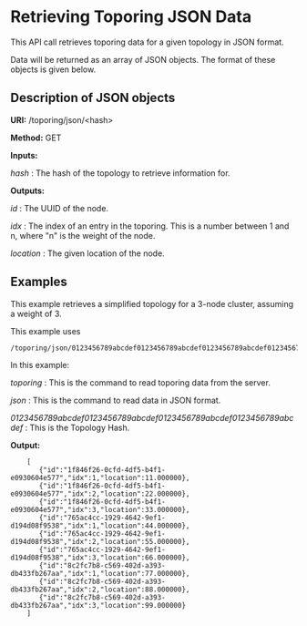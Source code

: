Retrieving Toporing JSON Data
=============================

This API call retrieves toporing data for a given topology in JSON format.

Data will be returned as an array of JSON objects. The format of these objects is given below.

Description of JSON objects
---------------------------

**URI:**   /toporing/json/&lt;hash&gt;

**Method:**   GET

**Inputs:**

*hash* :   The hash of the topology to retrieve information for.

**Outputs:**   

*id* :   The UUID of the node.

*idx* :   The index of an entry in the toporing. This is a number between 1 and n, where "n" is the weight of the node.

*location* :   The given location of the node.

Examples
--------

This example retrieves a simplified topology for a 3-node cluster, assuming a weight of 3.

This example uses

```
/toporing/json/0123456789abcdef0123456789abcdef0123456789abcdef0123456789abcdef
```

In this example:

*toporing* :   This is the command to read toporing data from the server.

*json* :   This is the command to read data in JSON format.

*0123456789abcdef0123456789abcdef0123456789abcdef0123456789abcdef* :   This is the Topology Hash.

**Output:**

```
    [
       {"id":"1f846f26-0cfd-4df5-b4f1-e0930604e577","idx":1,"location":11.000000},
       {"id":"1f846f26-0cfd-4df5-b4f1-e0930604e577","idx":2,"location":22.000000},
       {"id":"1f846f26-0cfd-4df5-b4f1-e0930604e577","idx":3,"location":33.000000},
       {"id":"765ac4cc-1929-4642-9ef1-d194d08f9538","idx":1,"location":44.000000},
       {"id":"765ac4cc-1929-4642-9ef1-d194d08f9538","idx":2,"location":55.000000},
       {"id":"765ac4cc-1929-4642-9ef1-d194d08f9538","idx":3,"location":66.000000},
       {"id":"8c2fc7b8-c569-402d-a393-db433fb267aa","idx":1,"location":77.000000},
       {"id":"8c2fc7b8-c569-402d-a393-db433fb267aa","idx":2,"location":88.000000},
       {"id":"8c2fc7b8-c569-402d-a393-db433fb267aa","idx":3,"location":99.000000}
    ]
```